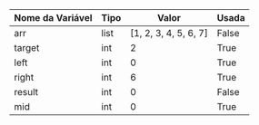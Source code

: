 | Nome da Variável | Tipo | Valor | Usada |
|------------------|------|-------|-------|
|arr|list|[1, 2, 3, 4, 5, 6, 7]|False|
|target|int|2|True|
|left|int|0|True|
|right|int|6|True|
|result|int|0|False|
|mid|int|0|True|
